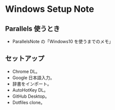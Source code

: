 Windows Setup Note
===

## Parallels 使うとき

- ParallelsNote の「Windows10 を使うまでのメモ」

## セットアップ

- Chrome DL。
- Google 日本語入力。
- 辞書をインポート。
- AutoHotKey DL。
- GitHub Desktop。
- Dotfiles clone。
